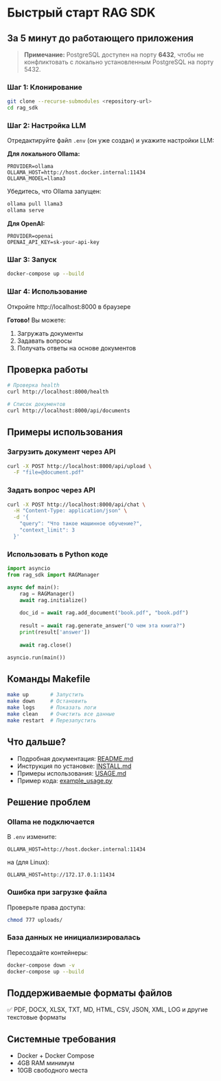 # Быстрый старт RAG SDK

## За 5 минут до работающего приложения

> **Примечание:** PostgreSQL доступен на порту **6432**, чтобы не конфликтовать с локально установленным PostgreSQL на порту 5432.

### Шаг 1: Клонирование

```bash
git clone --recurse-submodules <repository-url>
cd rag_sdk
```

### Шаг 2: Настройка LLM

Отредактируйте файл `.env` (он уже создан) и укажите настройки LLM:

**Для локального Ollama:**
```env
PROVIDER=ollama
OLLAMA_HOST=http://host.docker.internal:11434
OLLAMA_MODEL=llama3
```

Убедитесь, что Ollama запущен:
```bash
ollama pull llama3
ollama serve
```

**Для OpenAI:**
```env
PROVIDER=openai
OPENAI_API_KEY=sk-your-api-key
```

### Шаг 3: Запуск

```bash
docker-compose up --build
```

### Шаг 4: Использование

Откройте http://localhost:8000 в браузере

**Готово!** Вы можете:
1. Загружать документы
2. Задавать вопросы
3. Получать ответы на основе документов

## Проверка работы

```bash
# Проверка health
curl http://localhost:8000/health

# Список документов
curl http://localhost:8000/api/documents
```

## Примеры использования

### Загрузить документ через API

```bash
curl -X POST http://localhost:8000/api/upload \
  -F "file=@document.pdf"
```

### Задать вопрос через API

```bash
curl -X POST http://localhost:8000/api/chat \
  -H "Content-Type: application/json" \
  -d '{
    "query": "Что такое машинное обучение?",
    "context_limit": 3
  }'
```

### Использовать в Python коде

```python
import asyncio
from rag_sdk import RAGManager

async def main():
    rag = RAGManager()
    await rag.initialize()
    
    doc_id = await rag.add_document("book.pdf", "book.pdf")
    
    result = await rag.generate_answer("О чем эта книга?")
    print(result['answer'])
    
    await rag.close()

asyncio.run(main())
```

## Команды Makefile

```bash
make up       # Запустить
make down     # Остановить
make logs     # Показать логи
make clean    # Очистить все данные
make restart  # Перезапустить
```

## Что дальше?

- Подробная документация: [README.md](README.md)
- Инструкция по установке: [INSTALL.md](INSTALL.md)
- Примеры использования: [USAGE.md](USAGE.md)
- Пример кода: [example_usage.py](example_usage.py)

## Решение проблем

### Ollama не подключается

В `.env` измените:
```env
OLLAMA_HOST=http://host.docker.internal:11434
```

на (для Linux):
```env
OLLAMA_HOST=http://172.17.0.1:11434
```

### Ошибка при загрузке файла

Проверьте права доступа:
```bash
chmod 777 uploads/
```

### База данных не инициализировалась

Пересоздайте контейнеры:
```bash
docker-compose down -v
docker-compose up --build
```

## Поддерживаемые форматы файлов

✅ PDF, DOCX, XLSX, TXT, MD, HTML, CSV, JSON, XML, LOG и другие текстовые форматы

## Системные требования

- Docker + Docker Compose
- 4GB RAM минимум
- 10GB свободного места

